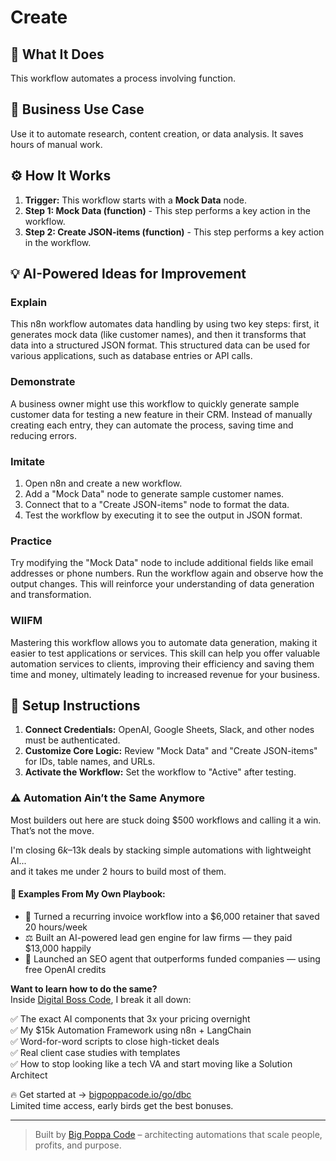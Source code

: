 # Create

## 🚀 What It Does
This workflow automates a process involving function.

## 💼 Business Use Case
Use it to automate research, content creation, or data analysis. It saves hours of manual work.

## ⚙️ How It Works
1.  **Trigger:** This workflow starts with a **Mock Data** node.
2. **Step 1: Mock Data (function)** - This step performs a key action in the workflow.
3. **Step 2: Create JSON-items (function)** - This step performs a key action in the workflow.

## 💡 AI-Powered Ideas for Improvement
### Explain
This n8n workflow automates data handling by using two key steps: first, it generates mock data (like customer names), and then it transforms that data into a structured JSON format. This structured data can be used for various applications, such as database entries or API calls.

### Demonstrate
A business owner might use this workflow to quickly generate sample customer data for testing a new feature in their CRM. Instead of manually creating each entry, they can automate the process, saving time and reducing errors.

### Imitate
1. Open n8n and create a new workflow.
2. Add a "Mock Data" node to generate sample customer names.
3. Connect that to a "Create JSON-items" node to format the data.
4. Test the workflow by executing it to see the output in JSON format.

### Practice
Try modifying the "Mock Data" node to include additional fields like email addresses or phone numbers. Run the workflow again and observe how the output changes. This will reinforce your understanding of data generation and transformation.

### WIIFM
Mastering this workflow allows you to automate data generation, making it easier to test applications or services. This skill can help you offer valuable automation services to clients, improving their efficiency and saving them time and money, ultimately leading to increased revenue for your business.

## 🔧 Setup Instructions
1. **Connect Credentials:** OpenAI, Google Sheets, Slack, and other nodes must be authenticated.
2. **Customize Core Logic:** Review "Mock Data" and "Create JSON-items" for IDs, table names, and URLs.
3. **Activate the Workflow:** Set the workflow to "Active" after testing.

### ⚠️ Automation Ain’t the Same Anymore

Most builders out here are stuck doing $500 workflows and calling it a win.  
That’s not the move.  

I'm closing $6k–$13k deals by stacking simple automations with lightweight AI...  
and it takes me under 2 hours to build most of them.

#### 🧠 Examples From My Own Playbook:
- 🔁 Turned a recurring invoice workflow into a $6,000 retainer that saved 20 hours/week  
- ⚖️ Built an AI-powered lead gen engine for law firms — they paid $13,000 happily  
- 🚀 Launched an SEO agent that outperforms funded companies — using free OpenAI credits  

**Want to learn how to do the same?**  
Inside [Digital Boss Code](https://bigpoppacode.io/go/dbc), I break it all down:

✅ The exact AI components that 3x your pricing overnight  
✅ My $15k Automation Framework using n8n + LangChain  
✅ Word-for-word scripts to close high-ticket deals  
✅ Real client case studies with templates  
✅ How to stop looking like a tech VA and start moving like a Solution Architect  

🔥 Get started at → [bigpoppacode.io/go/dbc](https://bigpoppacode.io/go/dbc)  
Limited time access, early birds get the best bonuses.

---
> Built by [Big Poppa Code](https://bigpoppacode.io) – architecting automations that scale people, profits, and purpose.
